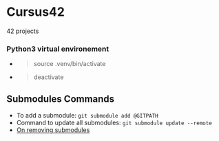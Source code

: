 # Cursus42

42 projects

### Python3 virtual environement
* >source .venv/bin/activate
* >deactivate

## Submodules Commands
* To add a submodule: `git submodule add @GITPATH`
* Command to update all submodules: `git submodule update --remote`
* [On removing submodules](https://www.atlassian.com/git/articles/core-concept-workflows-and-tips)

